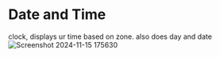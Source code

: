 # Date and Time
clock, displays ur time based on zone. also does day and date
![Screenshot 2024-11-15 175630](https://github.com/user-attachments/assets/9de8ee8b-a861-4e7e-ab96-7d67eacc1d3b)
